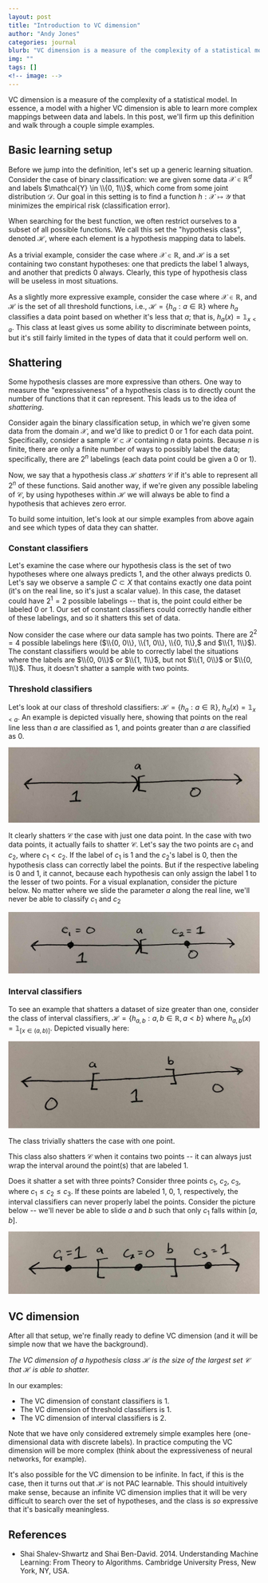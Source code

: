 ```yaml
---
layout: post
title: "Introduction to VC dimension"
author: "Andy Jones"
categories: journal
blurb: "VC dimension is a measure of the complexity of a statistical model. In essence, a model with a higher VC dimension is able to learn more complex mappings between data and labels. In this post, we'll firm up this definition and walk through a couple simple examples."
img: ""
tags: []
<!-- image: -->
---
```


VC dimension is a measure of the complexity of a statistical model. In essence, a model with a higher VC dimension is able to learn more complex mappings between data and labels. In this post, we'll firm up this definition and walk through a couple simple examples.

## Basic learning setup

Before we jump into the definition, let's set up a generic learning situation. Consider the case of binary classification: we are given some data $\mathcal{X} \in \mathbb{R}^d$ and labels $\mathcal{Y} \in \\{0, 1\\}$, which come from some joint distribution $\mathcal{D}$. Our goal in this setting is to find a function $h : \mathcal{X} \mapsto \mathcal{Y}$ that minimizes the empirical risk (classification error).

When searching for the best function, we often restrict ourselves to a subset of all possible functions. We call this set the "hypothesis class", denoted $\mathcal{H}$, where each element is a hypothesis mapping data to labels.

As a trivial example, consider the case where $\mathcal{X} \in \mathbb{R}$, and $\mathcal{H}$ is a set containing two constant hypotheses: one that predicts the label $1$ always, and another that predicts $0$ always. Clearly, this type of hypothesis class will be useless in most situations.

As a slightly more expressive example, consider the case where $\mathcal{X} \in \mathbb{R}$, and $\mathcal{H}$ is the set of all threshold functions, i.e., $\mathcal{H} = \{ h_a : a \in \mathbb{R} \}$ where $h_a$ classifies a data point based on whether it's less that $a$; that is, $h_a(x) = \mathbb{1}_{x < a}$. This class at least gives us some ability to discriminate between points, but it's still fairly limited in the types of data that it could perform well on.

## Shattering

Some hypothesis classes are more expressive than others. One way to measure the "expressiveness" of a hypothesis class is to directly count the number of functions that it can represent. This leads us to the idea of _shattering_.

Consider again the binary classification setup, in which we're given some data from the domain $\mathcal{X}$, and we'd like to predict $0$ or $1$ for each data point. Specifically, consider a sample $\mathcal{C} \subset \mathcal{X}$ containing $n$ data points. Because $n$ is finite, there are only a finite number of ways to possibly label the data; specifically, there are $2^n$ labelings (each data point could be given a $0$ or $1$).

Now, we say that a hypothesis class $\mathcal{H}$ _shatters_ $\mathcal{C}$ if it's able to represent all $2^n$ of these functions. Said another way, if we're given any possible labeling of $\mathcal{C}$, by using hypotheses within $\mathcal{H}$ we will always be able to find a hypothesis that achieves zero error.

To build some intuition, let's look at our simple examples from above again and see which types of data they can shatter.

### Constant classifiers

Let's examine the case where our hypothesis class is the set of two hypotheses where one always predicts $1$, and the other always predicts $0$. Let's say we observe a sample $C \subset X$ that contains exactly one data point (it's on the real line, so it's just a scalar value). In this case, the dataset could have $2^1 = 2$ possible labelings -- that is, the point could either be labeled $0$ or $1$. Our set of constant classifiers could correctly handle either of these labelings, and so it shatters this set of data.

Now consider the case where our data sample has two points. There are $2^2 = 4$ possible labelings here ($\\{0, 0\\}, \\{1, 0\\}, \\{0, 1\\},$ and $\\{1, 1\\}$). The constant classifiers would be able to correctly label the situations where the labels are $\\{0, 0\\}$ or $\\{1, 1\\}$, but not $\\{1, 0\\}$ or $\\{0, 1\\}$. Thus, it doesn't shatter a sample with two points.

### Threshold classifiers

Let's look at our class of threshold classifiers: $\mathcal{H} = \{ h_a : a \in \mathbb{R} \}$, $h_a(x) = \mathbb{1}_{x < a}$. An example is depicted visually here, showing that points on the real line less than $a$ are classified as $1$, and points greater than $a$ are classified as $0$.

![Treshold example](/assets/threshold_classifier_example.jpg)

It clearly shatters $\mathcal{C}$ the case with just one data point. In the case with two data points, it actually fails to shatter $\mathcal{C}$. Let's say the two points are $c_1$ and $c_2$, where $c_1 < c_2$. If the label of $c_1$ is $1$ and the $c_2$'s label is 0, then the hypothesis class can correctly label the points. But if the respective labeling is $0$ and $1$, it cannot, because each hypothesis can only assign the label $1$ to the lesser of two points. For a visual explanation, consider the picture below. No matter where we slide the parameter $a$ along the real line, we'll never be able to classify $c_1$ and $c_2$ 

![Treshold label example](/assets/threshold_label_example.jpg)

### Interval classifiers

To see an example that shatters a dataset of size greater than one, consider the class of interval classifiers, $\mathcal{H} = \{ h_{a, b} : a, b \in \mathbb{R}, a < b \}$ where $h_{a, b}(x) = \mathbb{1}_{[x \in (a, b)]}$. Depicted visually here:

![Interval example](/assets/interval_example.jpg)

The class trivially shatters the case with one point.

This class also shatters $\mathcal{C}$ when it contains two points -- it can always just wrap the interval around the point(s) that are labeled $1$.

Does it shatter a set with three points? Consider three points $c_1$, $c_2$, $c_3$, where $c_1 \leq c_2 \leq c_3$. If these points are labeled $1$, $0$, $1$, respectively, the interval classifiers can never properly label the points. Consider the picture below -- we'll never be able to slide $a$ and $b$ such that only $c_1$ falls within $[a, b]$.

![Interval label example](/assets/interval_label_example.jpg)

## VC dimension

After all that setup, we're finally ready to define VC dimension (and it will be simple now that we have the background).

_The VC dimension of a hypothesis class $\mathcal{H}$ is the size of the largest set $\mathcal{C}$ that $\mathcal{H}$ is able to shatter._

In our examples:

- The VC dimension of constant classifiers is 1.
- The VC dimension of threshold classifiers is 1.
- The VC dimension of interval classifiers is 2.

Note that we have only considered extremely simple examples here (one-dimensional data with discrete labels). In practice computing the VC dimension will be more complex (think about the expressiveness of neural networks, for example).

It's also possible for the VC dimension to be infinite. In fact, if this is the case, then it turns out that $\mathcal{H}$ is not PAC learnable. This should intuitively make sense, because an infinite VC dimension implies that it will be very difficult to search over the set of hypotheses, and the class is *so* expressive that it's basically meaningless.


## References

- Shai Shalev-Shwartz and Shai Ben-David. 2014. Understanding Machine Learning: From Theory to Algorithms. Cambridge University Press, New York, NY, USA.


